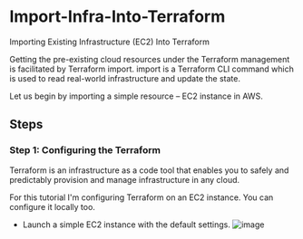 # Import-Infra-Into-Terraform
Importing Existing Infrastructure (EC2) Into Terraform

Getting the pre-existing cloud resources under the Terraform management is facilitated by Terraform import. import is a Terraform CLI command which is used to read real-world infrastructure and update the state.

Let us begin by importing a simple resource – EC2 instance in AWS. 

## Steps
### Step 1: Configuring the Terraform
Terraform is an infrastructure as a code tool that enables you to safely and predictably provision and manage infrastructure in any cloud.

For this tutorial I'm configuring Terraform on an EC2 instance. You can configure it locally too.
- Launch a simple EC2 instance with the default settings.
![image](https://github.com/Coder-Rushabh/Import-Infra-Into-Terraform/assets/47267236/8b156267-032a-4f8c-888a-806edd5f8583)

